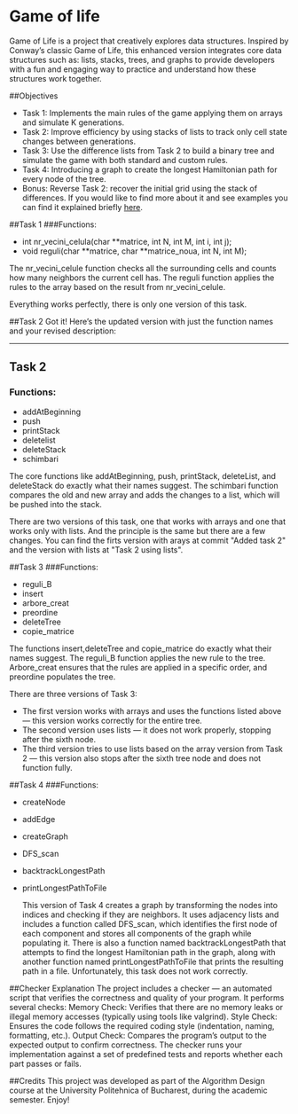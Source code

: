 # Game of life
Game of Life is a project that creatively explores data structures. Inspired by Conway’s classic Game of Life, this enhanced version integrates core data structures such as: lists, stacks, trees, and graphs to provide developers with a fun and engaging way to practice and understand how these structures work together.

##Objectives 
- Task 1: Implements the main rules of the game applying them on arrays and simulate K generations.
- Task 2: Improve efficiency by using stacks of lists to track only cell state changes between generations.
- Task 3: Use the difference lists from Task 2 to build a binary tree and simulate the game with both standard and custom rules.
- Task 4: Introducing a graph to create the longest Hamiltonian path for every node of the tree.
- Bonus:  Reverse Task 2: recover the initial grid using the stack of differences.
 If you would like to find more about it and see examples you can find it explained briefly [here](https://site-pa.netlify.app/proiecte/game_of_life/).


##Task 1
###Functions:
- int nr_vecini_celula(char **matrice, int N, int M, int i, int j);
- void reguli(char **matrice, char **matrice_noua, int N, int M);

The nr_vecini_celule function checks all the surrounding cells and counts how many neighbors the current cell has.
The reguli function applies the rules to the array based on the result from nr_vecini_celule.

Everything works perfectly, there is only one version of this task.

##Task 2
Got it! Here’s the updated version with just the function names and your revised description:

---

## Task 2

### Functions:
- addAtBeginning
- push
- printStack
- deletelist
- deleteStack
- schimbari

The core functions like addAtBeginning, push, printStack, deleteList, and deleteStack do exactly what their names suggest.
The schimbari function compares the old and new array and adds the changes to a list, which will be pushed into the stack.

There are two versions of this task, one that works with arrays and one that works only with lists. And the principle is the same but there are a few changes. You can find the firts version with arays at commit "Added task 2" and the version with lists at "Task 2 using lists".


##Task 3
###Functions:
- reguli_B
- insert
- arbore_creat
- preordine
- deleteTree
- copie_matrice 
  

The functions insert,deleteTree and copie_matrice do exactly what their names suggest.
The reguli_B function applies the new rule to the tree.
Arbore_creat ensures that the rules are applied in a specific order, and preordine populates the tree.

There are three versions of Task 3:
- The first version works with arrays and uses the functions listed above — this version works correctly for the entire tree.
- The second version uses lists — it does not work properly, stopping after the sixth node.
- The third version tries to use lists based on the array version from Task 2 — this version also stops after the sixth tree node and does not function fully.

##Task 4
###Functions:
- createNode
- addEdge
- createGraph
- DFS_scan
- backtrackLongestPath
- printLongestPathToFile

  This version of Task 4 creates a graph by transforming the nodes into indices and checking if they are neighbors. It uses adjacency lists and includes a function called DFS_scan, which identifies the first node of each component and stores all components of the graph while populating it. There is also a function named backtrackLongestPath that attempts to find the longest Hamiltonian path in the graph, along with another function named printLongestPathToFile that prints the resulting path in a file.
  Unfortunately, this task does not work correctly.

##Checker Explanation
The project includes a checker — an automated script that verifies the correctness and quality of your program. It performs several checks:
Memory Check: Verifies that there are no memory leaks or illegal memory accesses (typically using tools like valgrind).
Style Check: Ensures the code follows the required coding style (indentation, naming, formatting, etc.).
Output Check: Compares the program’s output to the expected output to confirm correctness.
The checker runs your implementation against a set of predefined tests and reports whether each part passes or fails.

##Credits
This project was developed as part of the Algorithm Design course at the University Politehnica of Bucharest, during the academic semester. Enjoy!
